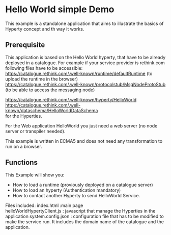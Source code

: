 # Hello World simple Demo
This example is a standalone application that aims to illustrate the basics of Hyperty concept and th way it works.


## Prerequisite
This application is based on the Hello World hyperty, that have to be already deployed in a catalogue. For example if your service provider is rethink.com following files have to be accessible:  
https://catalogue.rethink.com/.well-known/runtime/defaultRuntime (to upload the runtime in the browser)  
https://catalogue.rethink.com/.well-known/protocolstub/MsgNodeProtoStub (to be able to access the messaging node)   

https://catalogue.rethink.com/.well-known/hyperty/HelloWorld  
https://catalogue.rethink.com/.well-known/dataschema/HelloWorldDataSchema  
for the Hyperties.   

For the Web application HelloWorld you just need a web server (no node server or transpiler needed).  

This example is written in ECMA5 and does not need any transformation to run on a browser.

## Functions
This Example will show you:  
 * How to load a runtime (proviously deployed on a catalogue server)  
 * How to load an hyperty (Authentication mandatory)  
 * How to contact another Hyperty to send HelloWorld Service.   
  
Files included:
index.html :main page  
helloWorldHypertyClient.js : javascript that manage the Hyperties in the application
system.config.json : configuration file that has to be modified to make the service run. It includes the domain name of the catalogue and the application.
